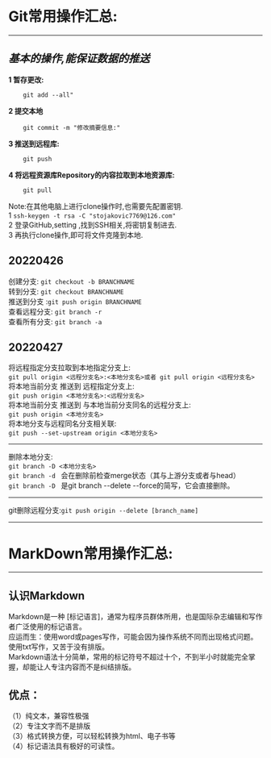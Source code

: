 # Git常用操作汇总:
- - -
## *基本的操作,能保证数据的推送*
**1 暂存更改:**
```
    git add --all"
```
**2 提交本地**
```
    git commit -m "修改摘要信息:"
```
**3 推送到远程库:**
```
    git push
```
**4 将远程资源库Repository的内容拉取到本地资源库:**
```
    git pull
```
Note:在其他电脑上进行clone操作时,也需要先配置密钥.  
1  ```ssh-keygen -t rsa -C "stojakovic7769@126.com"```  
2  登录GitHub,setting ,找到SSH相关,将密钥复制进去.  
3  再执行clone操作,即可将文件克隆到本地.

## 20220426

创建分支:    ```git checkout -b BRANCHNAME```  
转到分支:    ```git checkout BRANCHNAME```  
推送到分支 :```git push origin BRANCHNAME```  
查看远程分支: ```git branch -r```  
查看所有分支: ```git branch -a```  

## 20220427
将远程指定分支拉取到本地指定分支上:  
```git pull origin <远程分支名>:<本地分支名>或者 git pull origin <远程分支名>```  
将本地当前分支 推送到 远程指定分支上:  
```git push origin <本地分支名>:<远程分支名>```  
将本地当前分支 推送到 与本地当前分支同名的远程分支上:   
```git push origin <本地分支名>```   
将本地分支与远程同名分支相关联:   
```git push --set-upstream origin <本地分支名>```  
  - - -
删除本地分支:  
  ```git branch -D <本地分支名>```   
```git branch -d ``` 会在删除前检查merge状态（其与上游分支或者与head）  
```git branch -D ``` 是git branch --delete --force的简写，它会直接删除。 
  - - - 
git删除远程分支:```git push origin --delete [branch_name]```  
- - -


# MarkDown常用操作汇总:
- - -
## 认识Markdown  
Markdown是一种 [标记语言]，通常为程序员群体所用，也是国际杂志编辑和写作者广泛使用的标记语言。  
应运而生：使用word或pages写作，可能会因为操作系统不同而出现格式问题。使用txt写作，又苦于没有排版。  
Markdown语法十分简单，常用的标记符号不超过十个，不到半小时就能完全掌握，却能让人专注内容而不是纠结排版。

## 优点：  
（1）纯文本，兼容性极强  
（2）专注文字而不是排版  
（3）格式转换方便，可以轻松转换为html、电子书等  
（4）标记语法具有极好的可读性。


